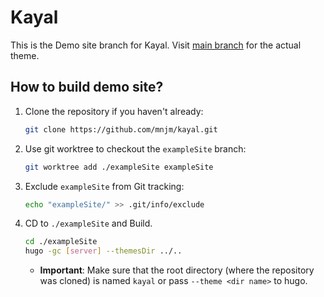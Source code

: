 # Kayal

This is the Demo site branch for Kayal. Visit [main branch](https://github.com/mnjm/kayal) for the actual theme.

## How to build demo site?

1. Clone the repository if you haven't already:
   ```bash
   git clone https://github.com/mnjm/kayal.git
   ```

2. Use git worktree to checkout the `exampleSite` branch:
   ```bash
   git worktree add ./exampleSite exampleSite
   ```

3. Exclude `exampleSite` from Git tracking:
   ```bash
   echo "exampleSite/" >> .git/info/exclude
   ```

4. CD to `./exampleSite` and Build.
   ```bash
   cd ./exampleSite
   hugo -gc [server] --themesDir ../..
   ```
   - **Important**: Make sure that the root directory (where the repository was cloned) is named `kayal` or pass `--theme <dir name>` to hugo.
